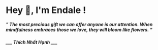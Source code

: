 <h1 title="head"> Hey 👋, I'm Endale !</h1>

**<h5><i>" The most precious gift we can offer anyone is our attention. When mindfulness embraces those we love, they will bloom like flowers. "</i></h5>**

*<b>___ Thích Nhất Hạnh ___</b>*
